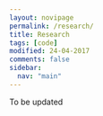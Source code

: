 ```yaml
---
layout: novipage
permalink: /research/
title: Research
tags: [code]
modified: 24-04-2017
comments: false
sidebar:
  nav: "main"
---
```



To be updated
